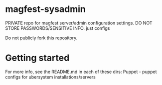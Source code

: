 magfest-sysadmin
================

PRIVATE repo for magfest server/admin configuration settings. DO NOT STORE PASSWORDS/SENSITIVE INFO. just configs

Do not publicly fork this repository.

Getting started
===============

For more info, see the README.md in each of these dirs:
Puppet - puppet configs for ubersystem installations/servers
